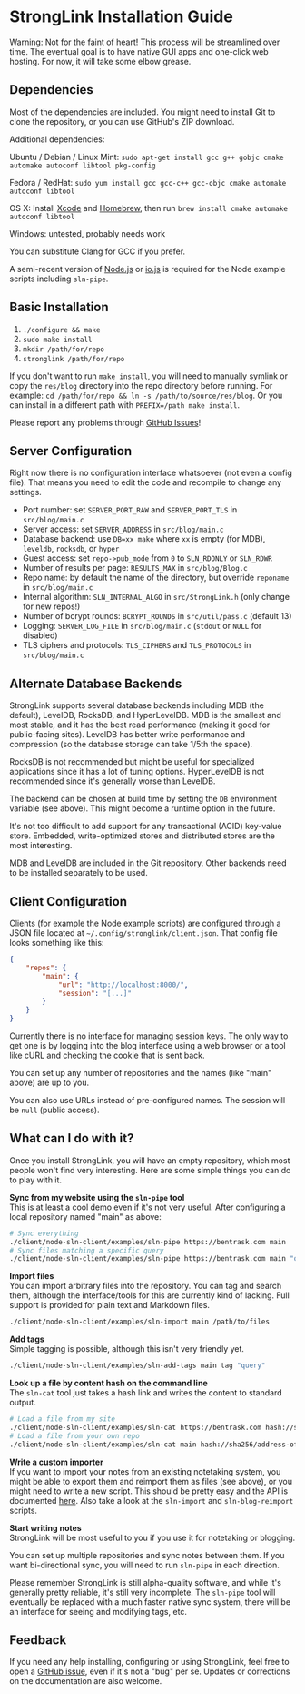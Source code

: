 StrongLink Installation Guide
=============================

Warning: Not for the faint of heart! This process will be streamlined over time. The eventual goal is to have native GUI apps and one-click web hosting. For now, it will take some elbow grease.

Dependencies
------------

Most of the dependencies are included. You might need to install Git to clone the repository, or you can use GitHub's ZIP download.

Additional dependencies:

Ubuntu / Debian / Linux Mint: `sudo apt-get install gcc g++ gobjc cmake automake autoconf libtool pkg-config`

Fedora / RedHat: `sudo yum install gcc gcc-c++ gcc-objc cmake automake autoconf libtool`

OS X: Install [Xcode](https://developer.apple.com/xcode/download/) and [Homebrew](http://brew.sh/), then run `brew install cmake automake autoconf libtool`

Windows: untested, probably needs work

You can substitute Clang for GCC if you prefer.

A semi-recent version of [Node.js](https://nodejs.org/) or [io.js](https://iojs.org/) is required for the Node example scripts including `sln-pipe`.

Basic Installation
------------------

1. `./configure && make`
2. `sudo make install`
3. `mkdir /path/for/repo`
4. `stronglink /path/for/repo`

If you don't want to run `make install`, you will need to manually symlink or copy the `res/blog` directory into the repo directory before running. For example: `cd /path/for/repo && ln -s /path/to/source/res/blog`. Or you can install in a different path with `PREFIX=/path make install`.

Please report any problems through [GitHub Issues](https://github.com/btrask/stronglink/issues)!

Server Configuration
--------------------

Right now there is no configuration interface whatsoever (not even a config file). That means you need to edit the code and recompile to change any settings.

- Port number: set `SERVER_PORT_RAW` and `SERVER_PORT_TLS` in `src/blog/main.c`
- Server access: set `SERVER_ADDRESS` in `src/blog/main.c`
- Database backend: use `DB=xx make` where `xx` is empty (for MDB), `leveldb`, `rocksdb`, or `hyper`
- Guest access: set `repo->pub_mode` from `0` to `SLN_RDONLY` or `SLN_RDWR`
- Number of results per page: `RESULTS_MAX` in `src/blog/Blog.c`
- Repo name: by default the name of the directory, but override `reponame` in `src/blog/main.c`
- Internal algorithm: `SLN_INTERNAL_ALGO` in `src/StrongLink.h` (only change for new repos!)
- Number of bcrypt rounds: `BCRYPT_ROUNDS` in `src/util/pass.c` (default 13)
- Logging: `SERVER_LOG_FILE` in `src/blog/main.c` (`stdout` or `NULL` for disabled)
- TLS ciphers and protocols: `TLS_CIPHERS` and `TLS_PROTOCOLS` in `src/blog/main.c`

Alternate Database Backends
---------------------------

StrongLink supports several database backends including MDB (the default), LevelDB, RocksDB, and HyperLevelDB. MDB is the smallest and most stable, and it has the best read performance (making it good for public-facing sites). LevelDB has better write performance and compression (so the database storage can take 1/5th the space).

RocksDB is not recommended but might be useful for specialized applications since it has a lot of tuning options. HyperLevelDB is not recommended since it's generally worse than LevelDB.

The backend can be chosen at build time by setting the `DB` environment variable (see above). This might become a runtime option in the future.

It's not too difficult to add support for any transactional (ACID) key-value store. Embedded, write-optimized stores and distributed stores are the most interesting.

MDB and LevelDB are included in the Git repository. Other backends need to be installed separately to be used.

Client Configuration
--------------------

Clients (for example the Node example scripts) are configured through a JSON file located at `~/.config/stronglink/client.json`. That config file looks something like this:

```json
{
	"repos": {
		"main": {
			"url": "http://localhost:8000/",
			"session": "[...]"
		}
	}
}
```

Currently there is no interface for managing session keys. The only way to get one is by logging into the blog interface using a web browser or a tool like cURL and checking the cookie that is sent back.

You can set up any number of repositories and the names (like "main" above) are up to you.

You can also use URLs instead of pre-configured names. The session will be `null` (public access).

What can I do with it?
----------------------

Once you install StrongLink, you will have an empty repository, which most people won't find very interesting. Here are some simple things you can do to play with it.

**Sync from my website using the `sln-pipe` tool**  
This is at least a cool demo even if it's not very useful. After configuring a local repository named "main" as above:

```sh
# Sync everything
./client/node-sln-client/examples/sln-pipe https://bentrask.com main
# Sync files matching a specific query
./client/node-sln-client/examples/sln-pipe https://bentrask.com main "query"
```

**Import files**  
You can import arbitrary files into the repository. You can tag and search them, although the interface/tools for this are currently kind of lacking. Full support is provided for plain text and Markdown files.

```sh
./client/node-sln-client/examples/sln-import main /path/to/files
```

**Add tags**  
Simple tagging is possible, although this isn't very friendly yet.

```sh
./client/node-sln-client/examples/sln-add-tags main tag "query"
```

**Look up a file by content hash on the command line**  
The `sln-cat` tool just takes a hash link and writes the content to standard output.

```sh
# Load a file from my site
./client/node-sln-client/examples/sln-cat https://bentrask.com hash://sha256/6834b5440fc88e00a1e7fec197f9f42c72fd92600275ba1afc7704e8e3bcd1ee
# Load a file from your own repo
./client/node-sln-client/examples/sln-cat main hash://sha256/address-of-your-file
```

**Write a custom importer**  
If you want to import your notes from an existing notetaking system, you might be able to export them and reimport them as files (see above), or you might need to write a new script. This should be pretty easy and the API is documented [here](https://github.com/btrask/stronglink/blob/master/client/README.md). Also take a look at the `sln-import` and `sln-blog-reimport` scripts.

**Start writing notes**  
StrongLink will be most useful to you if you use it for notetaking or blogging.

You can set up multiple repositories and sync notes between them. If you want bi-directional sync, you will need to run `sln-pipe` in each direction.

Please remember StrongLink is still alpha-quality software, and while it's generally pretty reliable, it's still very incomplete. The `sln-pipe` tool will eventually be replaced with a much faster native sync system, there will be an interface for seeing and modifying tags, etc.

Feedback
--------

If you need any help installing, configuring or using StrongLink, feel free to open a [GitHub issue](https://github.com/btrask/stronglink/issues), even if it's not a "bug" per se. Updates or corrections on the documentation are also welcome.

